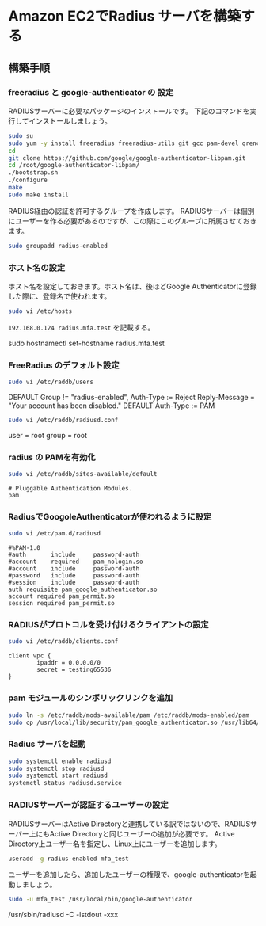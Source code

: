 
# Amazon EC2でRadius サーバを構築する

## 構築手順

### freeradius と google-authenticator の 設定

RADIUSサーバーに必要なパッケージのインストールです。 下記のコマンドを実行してインストールしましょう。

```bash
sudo su
sudo yum -y install freeradius freeradius-utils git gcc pam-devel qrencode qrencode-libs qrencode-devel autoconf automake libtool
cd
git clone https://github.com/google/google-authenticator-libpam.git
cd /root/google-authenticator-libpam/
./bootstrap.sh
./configure
make
sudo make install
```

RADIUS経由の認証を許可するグループを作成します。 RADIUSサーバーは個別にユーザーを作る必要があるのですが、この際にこのグループに所属させておきます。

```bash
sudo groupadd radius-enabled
```

### ホスト名の設定

ホスト名を設定しておきます。ホスト名は、後ほどGoogle Authenticatorに登録した際に、登録名で使われます。

```bash
sudo vi /etc/hosts
```

`192.168.0.124 radius.mfa.test` を記載する。

sudo hostnamectl set-hostname radius.mfa.test

### FreeRadius のデフォルト設定

```bash
sudo vi /etc/raddb/users
```

DEFAULT    Group != "radius-enabled", Auth-Type := Reject
           Reply-Message = "Your account has been disabled."
DEFAULT    Auth-Type := PAM

```bash
sudo vi /etc/raddb/radiusd.conf
```

user = root
group = root

### radius の PAMを有効化

```bash
sudo vi /etc/raddb/sites-available/default
```

```text
# Pluggable Authentication Modules.
pam
```

### RadiusでGoogoleAuthenticatorが使われるように設定

```bash
sudo vi /etc/pam.d/radiusd
```

```text
#%PAM-1.0
#auth       include     password-auth
#account    required    pam_nologin.so
#account    include     password-auth
#password   include     password-auth
#session    include     password-auth
auth requisite pam_google_authenticator.so
account required pam_permit.so
session required pam_permit.so
```

### RADIUSがプロトコルを受け付けるクライアントの設定

```bash
sudo vi /etc/raddb/clients.conf
```

```text
client vpc {
        ipaddr = 0.0.0.0/0
        secret = testing65536
}
```

### pam モジュールのシンボリックリンクを追加

```bash
sudo ln -s /etc/raddb/mods-available/pam /etc/raddb/mods-enabled/pam
sudo cp /usr/local/lib/security/pam_google_authenticator.so /usr/lib64/security
```

### Radius サーバを起動

```bash
sudo systemctl enable radiusd
sudo systemctl stop radiusd
sudo systemctl start radiusd
systemctl status radiusd.service
```

### RADIUSサーバーが認証するユーザーの設定

RADIUSサーバーはActive Directoryと連携している訳ではないので、RADIUSサーバー上にもActive Directoryと同じユーザーの追加が必要です。
Active Directory上ユーザー名を指定し、Linux上にユーザーを追加します。

```bash
useradd -g radius-enabled mfa_test
```

ユーザーを追加したら、追加したユーザーの権限で、google-authenticatorを起動しましょう。

```bash
sudo -u mfa_test /usr/local/bin/google-authenticator
```

/usr/sbin/radiusd -C -lstdout -xxx
